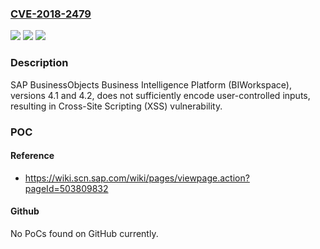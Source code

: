 ### [CVE-2018-2479](https://cve.mitre.org/cgi-bin/cvename.cgi?name=CVE-2018-2479)
![](https://img.shields.io/static/v1?label=Product&message=SAP%20BusinessObjects%20Business%20Intelligence%20Platform%20(BIWorkspace)&color=blue)
![](https://img.shields.io/static/v1?label=Version&message=%3D4.1%20&color=brighgreen)
![](https://img.shields.io/static/v1?label=Vulnerability&message=Cross-Site%20Scripting&color=brighgreen)

### Description

SAP BusinessObjects Business Intelligence Platform (BIWorkspace), versions 4.1 and 4.2, does not sufficiently encode user-controlled inputs, resulting in Cross-Site Scripting (XSS) vulnerability.

### POC

#### Reference
- https://wiki.scn.sap.com/wiki/pages/viewpage.action?pageId=503809832

#### Github
No PoCs found on GitHub currently.

